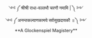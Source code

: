 <div align="center">༺ ༼ श्रीश्री राधा-वल्लभौ चरणौ नमामि | ༽ ༻</div>
<div align="center">༺ ༼ अनन्तकल्याणकामये सर्वसुखदायकौ ॥ ༽ ༻</div>

<div align="center">**A Glockenspiel Magistery**</div>
